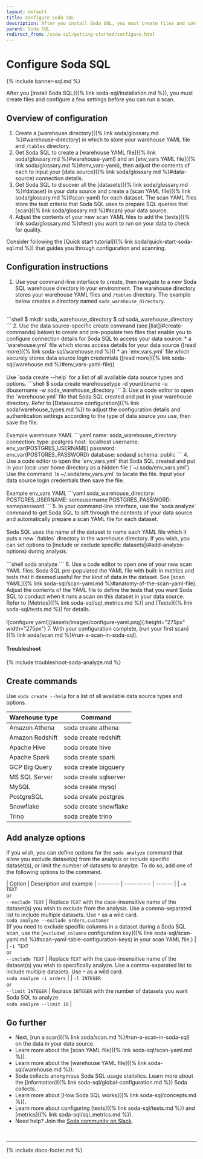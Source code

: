 ```yaml
---
layout: default
title: Configure Soda SQL
description: After you install Soda SQL, you must create files and configure a few settings before you can run a scan. Access an Overview of configuration details.
parent: Soda SQL
redirect_from: /soda-sql/getting-started/configure.html
---
```


# Configure Soda SQL

{% include banner-sql.md %}

After you [install Soda SQL]({% link soda-sql/installation.md %}), you must create files and configure a few settings before you can run a scan.

## Overview of configuration 

1. Create a [warehouse directory]({% link soda/glossary.md %}#warehouse-directory) in which to store your warehouse YAML file and `/tables` directory.
2. Get Soda SQL to create a [warehouse YAML file]({% link soda/glossary.md %}#warehouse-yaml) and an [env_vars YAML file]({% link soda/glossary.md %}#env_vars-yaml), then adjust the contents of each to input your [data source]({% link soda/glossary.md %}#data-source) connection details.
3. Get Soda SQL to discover all the [datasets]({% link soda/glossary.md %}#dataset) in your data source and create a [scan YAML file]({% link soda/glossary.md %}#scan-yaml) for each dataset. The scan YAML files store the test criteria that Soda SQL uses to prepare SQL queries that [scan]({% link soda/glossary.md %}#scan) your data source.
4. Adjust the contents of your new scan YAML files to add the [tests]({% link soda/glossary.md %}#test) you want to run on your data to check for quality.

Consider following the [Quick start tutorial]({% link soda/quick-start-soda-sql.md %}) that guides you through configuration and scanning.

## Configuration instructions

1. Use your command-line interface to create, then navigate to a new Soda SQL warehouse directory in your environment. The warehouse directory stores your warehouse YAML files and `/tables` directory. The example below creates a directory named `soda_warehouse_directory`.<br />
<br />
```shell
$ mkdir soda_warehouse_directory
$ cd soda_warehouse_directory
```
2. Use the data source-specific create command (see [list](#create-commands) below) to create and pre-populate two files that enable you to configure connection details for Soda SQL to access your data source:
* a `warehouse.yml` file which stores access details for your data source ([read more]({% link soda-sql/warehouse.md %}))
* an `env_vars.yml` file which securely stores data source login credentials ([read more]({% link soda-sql/warehouse.md %}#env_vars-yaml-file))<br />
<br />
Use `soda create --help` for a list of all available data source types and options.
```shell
$ soda create warehousetype -d yourdbname -u dbusername -w soda_warehouse_directory 
```
3. Use a code editor to open the `warehouse.yml` file that Soda SQL created and put in your warehouse directory. Refer to [Datasource configuration]({% link soda/warehouse_types.md %}) to adjust the configuration details and authentication settings according to the type of data source you use, then save the file.<br />
<br />
Example warehouse YAML
```yaml
name: soda_warehouse_directory
connection:
  type: postgres
  host: localhost
  username: env_var(POSTGRES_USERNAME)
  password: env_var(POSTGRES_PASSWORD)
  database: sodasql
  schema: public
```
4. Use a code editor to open the `env_vars.yml` that Soda SQL created and put in your local user home directory as a hidden file (`~/.soda/env_vars.yml`). Use the command `ls ~/.soda/env_vars.yml` to locate the file. Input your data source login credentials then save the file.<br />
<br />
Example env_vars YAML
```yaml
soda_warehouse_directory:
  POSTGRES_USERNAME: someusername
  POSTGRES_PASSWORD: somepassword
```
5. In your command-line interface, use the `soda analyze` command to get Soda SQL to sift through the contents of your data source and automatically prepare a scan YAML file for each dataset. <br /><br />Soda SQL uses the name of the dataset to name each YAML file which it puts a new `/tables` directory in the warehouse directory. If you wish, you can set options to [include or exclude specific datasets](#add-analyze-options) during analysis.<br /> 
<br />
```shell
soda analyze
```
6. Use a code editor to open one of your new scan YAML files. Soda SQL pre-populated the YAML file with built-in metrics and tests that it deemed useful for the kind of data in the dataset. See [scan YAML]({% link soda-sql/scan-yaml.md %}#anatomy-of-the-scan-yaml-file). <br /> Adjust the contents of the YAML file to define the tests that you want Soda SQL to conduct when it runs a scan on this dataset in your data source. Refer to [Metrics]({% link soda-sql/sql_metrics.md %}) and [Tests]({% link soda-sql/tests.md %}) for details. <br />
<br />
![configure yaml](/assets/images/configure-yaml.png){:height="275px" width="275px"}
7. With your configuration complete, [run your first scan]({% link soda/scan.md %}#run-a-scan-in-soda-sql).

#### Troubleshoot

{% include troubleshoot-soda-analyze.md %}

## Create commands

Use `soda create --help` for a list of all available data source types and options.

|Warehouse type  | Command               |
|--------------- | --------------------- |
| Amazon Athena  | soda create athena    |
| Amazon Redshift| soda create redshift  |
| Apache Hive    | soda create hive      |
| Apache Spark   | soda create spark     |
| GCP Big Query  | soda create bigquery  |
| MS SQL Server  | soda create sqlserver |
| MySQL          | soda create mysql     |
| PostgreSQL     | soda create postgres  |
| Snowflake      | soda create snowflake |
| Trino          | soda create trino     |


## Add analyze options 

If you wish, you can define options for the `soda analyze` command that allow you exclude dataset(s) from the analysis or include specific dataset(s), or limit the number of datasets to anaylze. To do so, add one of the following options to the command.

| Option | Description and example
| --------- | ----------- | ------- |
| `-e TEXT` <br />or <br />`--exclude TEXT` | Replace `TEXT` with the case-insensitive name of the dataset(s) you wish to exclude from the analysis. Use a comma-separated list to include multiple datasets. Use `*` as a wild card. <br /> `soda analyze --exclude orders,customer` <br /> (If you need to exclude specific columns in a dataset during a Soda SQL scan, use the [`excluded_columns` configuration key]({% link soda-sql/scan-yaml.md %}#scan-yaml-table-configuration-keys) in your scan YAML file.) |
| `-i TEXT` <br />or <br />`--include TEXT` | Replace `TEXT` with the case-insensitive name of the dataset(s) you wish to specifically analyze. Use a comma-separated list to include multiple datasets. Use `*` as a wild card. <br /> `soda analyze -i orders` |
| `-l INTEGER` <br />or <br />`--limit INTEGER` | Replace `INTEGER` with the number of datasets you want Soda SQL to analyze. <br /> `soda analyze --limit 10` |


## Go further

* Next, [run a scan]({% link soda/scan.md %}#run-a-scan-in-soda-sql) on the data in your data source.
* Learn more about the [scan YAML file]({% link soda-sql/scan-yaml.md %}).
* Learn more about the [warehouse YAML file]({% link soda-sql/warehouse.md %}).
* Soda collects anonymous Soda SQL usage statistics. Learn more about the [information]({% link soda-sql/global-configuration.md %}) Soda collects.
* Learn more about [How Soda SQL works]({% link soda-sql/concepts.md %}).
* Learn more about configuring [tests]({% link soda-sql/tests.md %}) and [metrics]({% link soda-sql/sql_metrics.md %}).
* Need help? Join the <a href="http://community.soda.io/slack" target="_blank"> Soda community on Slack</a>.

<br />

---
{% include docs-footer.md %}